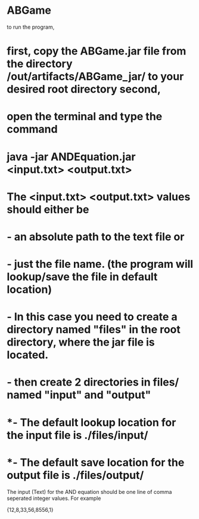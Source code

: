 # ABGame
to run the program, 
# first, copy the ABGame.jar file from the directory /out/artifacts/ABGame_jar/ to your desired root directory second, 
# open the terminal and type the command 
#   java -jar ANDEquation.jar <input.txt> <output.txt>

# The <input.txt> <output.txt> values should either be 
#     - an absolute path to the text file or 
#     - just the file name. (the program will lookup/save the file in default location) 
#     - In this case you need to create a directory named "files" in the root directory, where the jar file is located. 
#     - then create 2 directories in files/ named "input" and "output" 
#     *- The default lookup location for the input file is ./files/input/ 
#     *- The default save location for the output file is ./files/output/

The input (Text) for the AND equation should be one line of comma seperated integer values. For example

{12,8,33,56,8556,1}
